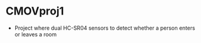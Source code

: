 # CMOVproj1

- Project where dual HC-SR04 sensors to detect whether a person enters or leaves a room
